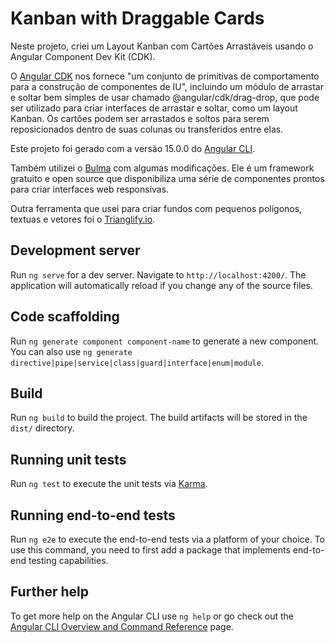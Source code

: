 # Kanban with Draggable Cards

Neste projeto, criei um Layout Kanban com Cartões Arrastáveis usando o Angular Component Dev Kit (CDK).

O [Angular CDK](https://material.angular.io/cdk/categories) nos fornece "um conjunto de primitivas de comportamento para a construção de componentes de IU", incluindo um módulo de arrastar e soltar bem simples de usar chamado @angular/cdk/drag-drop, que pode ser utilizado para criar interfaces de arrastar e soltar, como um layout Kanban. Os cartões podem ser arrastados e soltos para serem reposicionados dentro de suas colunas ou transferidos entre elas.

Este projeto foi gerado com a versão 15.0.0 do [Angular CLI](https://github.com/angular/angular-cli).

Também utilizei o [Bulma](https://bulma.io/) com algumas modificações. Ele é um framework gratuito e open source que disponibiliza uma série de componentes prontos para criar interfaces web responsivas.

Outra ferramenta que usei para criar fundos com pequenos polígonos, textuas e vetores foi o [Trianglify.io](https://trianglify.io/about).

## Development server

Run `ng serve` for a dev server. Navigate to `http://localhost:4200/`. The application will automatically reload if you change any of the source files.

## Code scaffolding

Run `ng generate component component-name` to generate a new component. You can also use `ng generate directive|pipe|service|class|guard|interface|enum|module`.

## Build

Run `ng build` to build the project. The build artifacts will be stored in the `dist/` directory.

## Running unit tests

Run `ng test` to execute the unit tests via [Karma](https://karma-runner.github.io).

## Running end-to-end tests

Run `ng e2e` to execute the end-to-end tests via a platform of your choice. To use this command, you need to first add a package that implements end-to-end testing capabilities.

## Further help

To get more help on the Angular CLI use `ng help` or go check out the [Angular CLI Overview and Command Reference](https://angular.io/cli) page.

